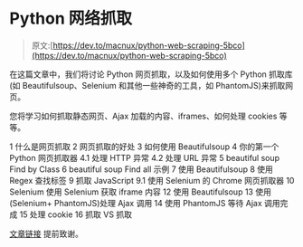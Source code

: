 # Python 网络抓取

> 原文:[https://dev.to/macnux/python-web-scraping-5bco](https://dev.to/macnux/python-web-scraping-5bco)

在这篇文章中，我们将讨论 Python 网页抓取，以及如何使用多个 Python 抓取库(如 Beautifulsoup、Selenium 和其他一些神奇的工具，如 PhantomJS)来抓取网页。

您将学习如何抓取静态网页、Ajax 加载的内容、iframes、如何处理 cookies 等等。

1 什么是网页抓取
2 网页抓取的好处
3 如何使用 Beautifulsoup
4 你的第一个 Python 网页抓取器
4.1 处理 HTTP 异常
4.2 处理 URL 异常
5 beautiful soup Find by Class
6 beautiful soup Find all 示例
7 使用 Beautifulsoup
8 使用 Regex 查找标签
9 抓取 JavaScript
9.1 使用 Selenium 的 Chrome 网页抓取器
10 Selenium 使用 Selenium 获取 iframe 内容
12 使用 Beautifulsoup
13 使用(Selenium+ PhantomJS)处理 Ajax 调用
14 使用 PhantomJS 等待 Ajax 调用完成
15 处理 cookie
16 抓取 VS 抓取

[文章链接](https://likegeeks.com/python-web-scraping/)
提前致谢。
